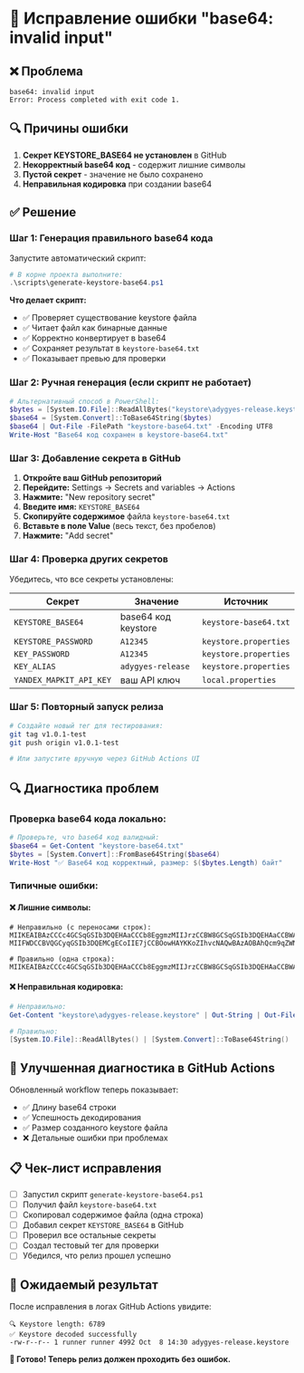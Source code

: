 # 🔧 Исправление ошибки "base64: invalid input"

## ❌ Проблема

```
base64: invalid input
Error: Process completed with exit code 1.
```

## 🔍 Причины ошибки

1. **Секрет KEYSTORE_BASE64 не установлен** в GitHub
2. **Некорректный base64 код** - содержит лишние символы
3. **Пустой секрет** - значение не было сохранено
4. **Неправильная кодировка** при создании base64

## ✅ Решение

### Шаг 1: Генерация правильного base64 кода

Запустите автоматический скрипт:

```powershell
# В корне проекта выполните:
.\scripts\generate-keystore-base64.ps1
```

**Что делает скрипт:**
- ✅ Проверяет существование keystore файла
- ✅ Читает файл как бинарные данные
- ✅ Корректно конвертирует в base64
- ✅ Сохраняет результат в `keystore-base64.txt`
- ✅ Показывает превью для проверки

### Шаг 2: Ручная генерация (если скрипт не работает)

```powershell
# Альтернативный способ в PowerShell:
$bytes = [System.IO.File]::ReadAllBytes("keystore\adygyes-release.keystore")
$base64 = [System.Convert]::ToBase64String($bytes)
$base64 | Out-File -FilePath "keystore-base64.txt" -Encoding UTF8
Write-Host "Base64 код сохранен в keystore-base64.txt"
```

### Шаг 3: Добавление секрета в GitHub

1. **Откройте ваш GitHub репозиторий**
2. **Перейдите:** Settings → Secrets and variables → Actions
3. **Нажмите:** "New repository secret"
4. **Введите имя:** `KEYSTORE_BASE64`
5. **Скопируйте содержимое** файла `keystore-base64.txt`
6. **Вставьте в поле Value** (весь текст, без пробелов)
7. **Нажмите:** "Add secret"

### Шаг 4: Проверка других секретов

Убедитесь, что все секреты установлены:

| Секрет | Значение | Источник |
|--------|----------|----------|
| `KEYSTORE_BASE64` | base64 код keystore | `keystore-base64.txt` |
| `KEYSTORE_PASSWORD` | `A12345` | `keystore.properties` |
| `KEY_PASSWORD` | `A12345` | `keystore.properties` |
| `KEY_ALIAS` | `adygyes-release` | `keystore.properties` |
| `YANDEX_MAPKIT_API_KEY` | ваш API ключ | `local.properties` |

### Шаг 5: Повторный запуск релиза

```bash
# Создайте новый тег для тестирования:
git tag v1.0.1-test
git push origin v1.0.1-test

# Или запустите вручную через GitHub Actions UI
```

## 🔍 Диагностика проблем

### Проверка base64 кода локально:

```powershell
# Проверьте, что base64 код валидный:
$base64 = Get-Content "keystore-base64.txt"
$bytes = [System.Convert]::FromBase64String($base64)
Write-Host "✅ Base64 код корректный, размер: $($bytes.Length) байт"
```

### Типичные ошибки:

#### ❌ Лишние символы:
```
# Неправильно (с переносами строк):
MIIKEAIBAzCCCc4GCSqGSIb3DQEHAaCCCb8EggmzMIIJrzCCBW8GCSqGSIb3DQEHAaCCBWAEggVc
MIIFWDCCBVQGCyqGSIb3DQEMCgECoIIE7jCCBOowHAYKKoZIhvcNAQwBAzAOBAhQcm9qZWN0...

# Правильно (одна строка):
MIIKEAIBAzCCCc4GCSqGSIb3DQEHAaCCCb8EggmzMIIJrzCCBW8GCSqGSIb3DQEHAaCCBWAEggVcMIIFWDCCBVQGCyqGSIb3DQEMCgECoIIE7jCCBOowHAYKKoZIhvcNAQwBAzAOBAhQcm9qZWN0...
```

#### ❌ Неправильная кодировка:
```powershell
# Неправильно:
Get-Content "keystore\adygyes-release.keystore" | Out-String | Out-File

# Правильно:
[System.IO.File]::ReadAllBytes() | [System.Convert]::ToBase64String()
```

## 🚀 Улучшенная диагностика в GitHub Actions

Обновленный workflow теперь показывает:
- ✅ Длину base64 строки
- ✅ Успешность декодирования
- ✅ Размер созданного keystore файла
- ❌ Детальные ошибки при проблемах

## 📋 Чек-лист исправления

- [ ] Запустил скрипт `generate-keystore-base64.ps1`
- [ ] Получил файл `keystore-base64.txt`
- [ ] Скопировал содержимое файла (одна строка)
- [ ] Добавил секрет `KEYSTORE_BASE64` в GitHub
- [ ] Проверил все остальные секреты
- [ ] Создал тестовый тег для проверки
- [ ] Убедился, что релиз прошел успешно

## 🎯 Ожидаемый результат

После исправления в логах GitHub Actions увидите:

```
🔍 Keystore length: 6789
✅ Keystore decoded successfully
-rw-r--r-- 1 runner runner 4992 Oct  8 14:30 adygyes-release.keystore
```

**🎉 Готово! Теперь релиз должен проходить без ошибок.**
